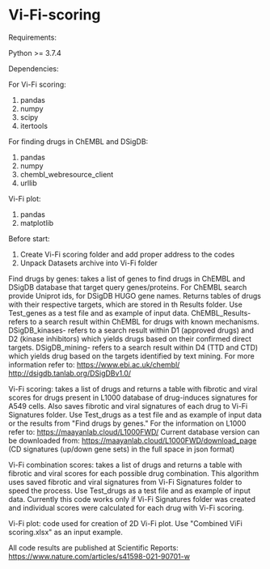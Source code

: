 # Vi-Fi-scoring

Requirements:

Python >= 3.7.4

Dependencies: 

For Vi-Fi scoring:
1. pandas
2. numpy
3. scipy
4. itertools

For finding drugs in ChEMBL and DSigDB:
1. pandas
2. numpy
3. chembl_webresource_client
4. urllib

Vi-Fi plot:
1. pandas
2. matplotlib


Before start:
1) Create Vi-Fi scoring folder and add proper address to the codes
2) Unpack Datasets archive into Vi-Fi folder

Find drugs by genes: takes a list of genes to find drugs in ChEMBL and DSigDB database that target query genes/proteins. For ChEMBL search provide Uniprot ids, for DSigDB HUGO gene names. Returns tables of drugs with their respective targets, which are stored in th Results folder. Use Test_genes as a test file and as example of input data.
ChEMBL_Results- refers to a search result within ChEMBL for drugs with known mechanisms.
DSigDB_kinases- refers to a search result within D1 (approved drugs) and D2 (kinase inhibitors) which yields drugs based on their confirmed direct targets.
DSigDB_mining- refers to a search result within D4 (TTD and CTD) which yields drug based on the targets identified by text mining.
For more information refer to:
https://www.ebi.ac.uk/chembl/
http://dsigdb.tanlab.org/DSigDBv1.0/

Vi-Fi scoring: takes a list of drugs and returns a table with fibrotic and viral scores for drugs present in L1000 database of drug-induces signatures for A549 cells. Also saves fibrotic and viral signatures of each drug to Vi-Fi Signatures folder. Use Test_drugs as a test file and as example of input data or the results from "Find drugs by genes."
For the information on L1000 refer to:
https://maayanlab.cloud/L1000FWD/
Current database version can be downloaded from:
https://maayanlab.cloud/L1000FWD/download_page (CD signatures (up/down gene sets) in the full space in json format)

Vi-Fi combination scores: takes a list of drugs and returns a table with fibrotic and viral scores for each possible drug combination. This algorithm uses saved fibrotic and viral signatures from Vi-Fi Signatures folder to speed the process. Use Test_drugs as a test file and as example of input data. Currently this code works only if Vi-Fi Signatures folder was created and individual scores were calculated for each drug with Vi-Fi scoring.

Vi-Fi plot: code used for creation of 2D Vi-Fi plot. Use "Combined ViFi scoring.xlsx" as an input example.

All code results are published at Scientific Reports: https://www.nature.com/articles/s41598-021-90701-w
